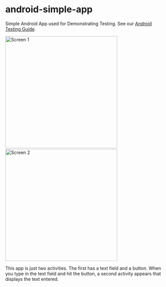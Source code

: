 android-simple-app
==================

Simple Android App used for Demonstrating Testing. 
See our [Android Testing Guide](https://github.com/thecodepath/android_guides/wiki/Android-Unit-and-Integration-Testing).

<img src="http://i.imgur.com/BhD9S8n.png" width="350" alt="Screen 1" />
&nbsp;
<img src="http://i.imgur.com/YOssiuC.png" width="350" alt="Screen 2" />

This app is just two activities. The first has a text field and a button. When you type in the text field and hit the button, a second activity appears that displays the text entered.
